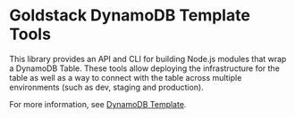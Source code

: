 # Goldstack DynamoDB Template Tools

This library provides an API and CLI for building Node.js modules that wrap a DynamoDB Table. These tools allow deploying the infrastructure for the table as well as a way to connect with the table across multiple environments (such as dev, staging and production).

For more information, see [DynamoDB Template](https://docs.goldstack.party/docs/templates/dynamodb).
